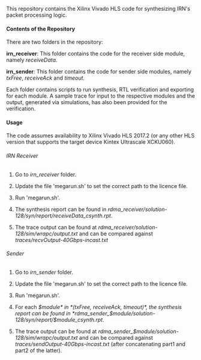This repository contains the Xilinx Vivado HLS code for synthesizing IRN's packet processing logic.

#### Contents of the Repository

There are two folders in the repository:

**irn_receiver**: This folder contains the code for the receiver side module, namely *receiveData*.

**irn_sender**: This folder contains the code for sender side modules, namely *txFree*, *receiveAck* and *timeout*.

Each folder contains scripts to run synthesis, RTL verification and exporting for each module. A sample trace for input to the respective modules and the output, generated via simulations, has also been provided for the verification. 

#### Usage

The code assumes availability to Xilinx Vivado HLS 2017.2 (or any other HLS version that supports the target device Kintex Ultrascale XCKU060).

###### IRN Receiver

1. Go to *irn_receiver* folder.

2. Update the file 'megarun.sh' to set the correct path to the licence file. 

3. Run 'megarun.sh'.

4. The synthesis report can be found in *rdma_receiver/solution-128/syn/report/receiveData_csynth.rpt*.  

5. The trace output can be found at *rdma_receiver/solution-128/sim/wrapc/output.txt* and can be compared against *traces/recvOutput-40Gbps-incast.txt*

###### Sender

1. Go to *irn_sender* folder.

2. Update the file 'megarun.sh' to set the correct path to the licence file. 

3. Run 'megarun.sh'.

4. For each *$module* in *(txFree, receiveAck, timeout)*, the synthesis report can be found in *rdma_sender_$module/solution-128/syn/report/$module_csynth.rpt*.  

5. The trace output can be found at *rdma_sender_$module/solution-128/sim/wrapc/output.txt* and can be compared against *traces/sendOutput-40Gbps-incast.txt* (after concatenating part1 and part2 of the latter).
